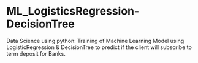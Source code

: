 # ML_LogisticsRegression-DecisionTree
Data Science using python: Training of Machine Learning Model using LogisticRegression &amp; DecisionTree to predict if the client will subscribe to term deposit for Banks.
